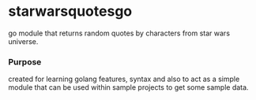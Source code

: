 # starwarsquotesgo
go module that returns random quotes by characters from star wars universe. 

### Purpose
created for learning golang features, syntax and also to act as a simple module that can be used within sample projects to get some sample data.
